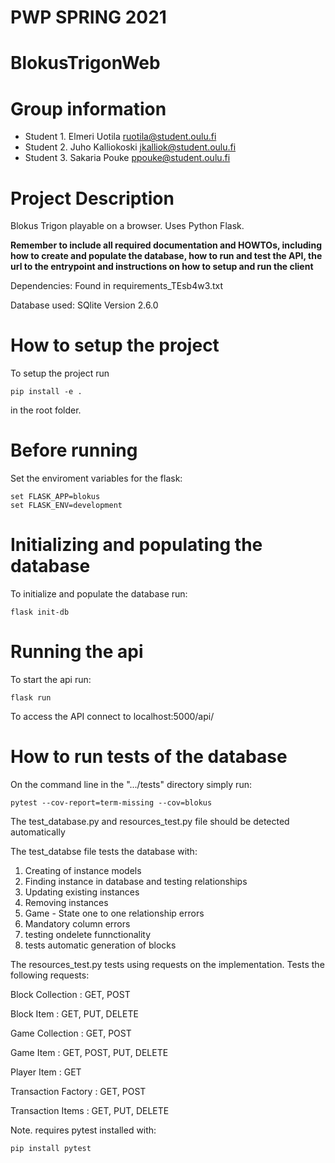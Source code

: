 # PWP SPRING 2021
# BlokusTrigonWeb
# Group information
* Student 1. Elmeri Uotila ruotila@student.oulu.fi
* Student 2. Juho Kalliokoski jkalliok@student.oulu.fi
* Student 3. Sakaria Pouke  ppouke@student.oulu.fi

# Project Description
Blokus Trigon playable on a browser. Uses Python Flask.

__Remember to include all required documentation and HOWTOs, including how to create and populate the database, how to run and test the API, the url to the entrypoint and instructions on how to setup and run the client__

Dependencies: Found in requirements_TEsb4w3.txt

Database used: SQlite Version 2.6.0

# How to setup the project
To setup the project run
```console
pip install -e .
```
in the root folder.

# Before running
Set the enviroment variables for the flask:
```console
set FLASK_APP=blokus
set FLASK_ENV=development
```

# Initializing and populating the database
To initialize and populate the database run:
```console
flask init-db
```

# Running the api
To start the api run:
```console
flask run
```

To access the API connect to localhost:5000/api/

# How to run tests of the database 
  On the command line in the ".../tests" directory simply run: 
  ```console 
  pytest --cov-report=term-missing --cov=blokus
  ```
  
  The test_database.py and resources_test.py file should be detected automatically
  
  The test_databse file tests the database with:
  1. Creating of instance models
  2. Finding instance in database and testing relationships
  3. Updating existing instances
  4. Removing instances
  5. Game - State one to one relationship errors
  6. Mandatory column errors
  7. testing ondelete funnctionality
  8. tests automatic generation of blocks
 
 The resources_test.py tests using requests on the implementation.
 Tests the following requests:
 
 Block Collection : GET, POST
 
 Block Item : GET, PUT, DELETE
 
 Game Collection : GET, POST
 
 Game Item : GET, POST, PUT, DELETE
 
 Player Item : GET
 
 Transaction Factory : GET, POST
 
 Transaction Items : GET, PUT, DELETE
 
 
  Note. requires pytest installed with:
  ```console
  pip install pytest
  ```
  

